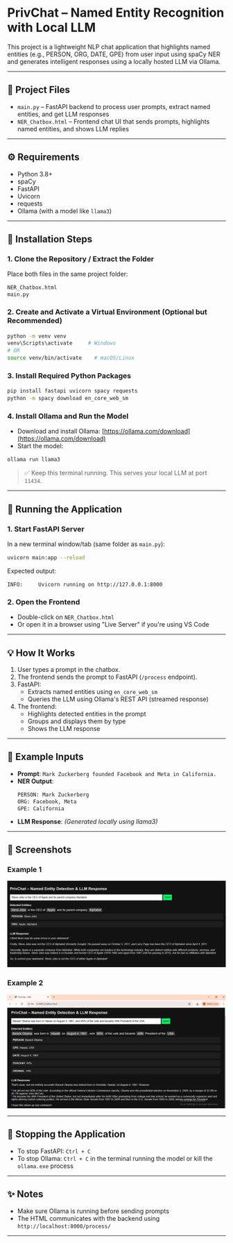 # PrivChat – Named Entity Recognition with Local LLM

This project is a lightweight NLP chat application that highlights named entities (e.g., PERSON, ORG, DATE, GPE) from user input using spaCy NER and generates intelligent responses using a locally hosted LLM via Ollama.

---

## 📂 Project Files

- `main.py` – FastAPI backend to process user prompts, extract named entities, and get LLM responses
- `NER_Chatbox.html` – Frontend chat UI that sends prompts, highlights named entities, and shows LLM replies

---

## ⚙️ Requirements

- Python 3.8+
- spaCy
- FastAPI
- Uvicorn
- requests
- Ollama (with a model like `llama3`)

---

## 🧪 Installation Steps

### 1. Clone the Repository / Extract the Folder
Place both files in the same project folder:
```
NER_Chatbox.html
main.py
```

### 2. Create and Activate a Virtual Environment (Optional but Recommended)
```bash
python -m venv venv
venv\Scripts\activate     # Windows
# OR
source venv/bin/activate    # macOS/Linux
```

### 3. Install Required Python Packages
```bash
pip install fastapi uvicorn spacy requests
python -m spacy download en_core_web_sm
```

### 4. Install Ollama and Run the Model
- Download and install Ollama: [https://ollama.com/download](https://ollama.com/download)
- Start the model:
```bash
ollama run llama3
```

> ✅ Keep this terminal running. This serves your local LLM at port `11434`.

---

## 🚀 Running the Application

### 1. Start FastAPI Server
In a new terminal window/tab (same folder as `main.py`):

```bash
uvicorn main:app --reload
```

Expected output:
```
INFO:     Uvicorn running on http://127.0.0.1:8000
```

### 2. Open the Frontend
- Double-click on `NER_Chatbox.html`
- Or open it in a browser using "Live Server" if you're using VS Code

---

## 💡 How It Works

1. User types a prompt in the chatbox.
2. The frontend sends the prompt to FastAPI (`/process` endpoint).
3. FastAPI:
   - Extracts named entities using `en_core_web_sm`
   - Queries the LLM using Ollama's REST API (streamed response)
4. The frontend:
   - Highlights detected entities in the prompt
   - Groups and displays them by type
   - Shows the LLM response

---

## 📸 Example Inputs

- **Prompt**: `Mark Zuckerberg founded Facebook and Meta in California.`
- **NER Output**:
  ```
  PERSON: Mark Zuckerberg
  ORG: Facebook, Meta
  GPE: California
  ```
- **LLM Response**: _(Generated locally using llama3)_

---

## 📸 Screenshots

### Example 1
![Example 1](screenshots/SS4.png)

### Example 2
![Example 2](screenshots/SS6.png)

---

## 🛑 Stopping the Application

- To stop FastAPI: `Ctrl + C`
- To stop Ollama: `Ctrl + C` in the terminal running the model or kill the `ollama.exe` process

---

## ✨ Notes

- Make sure Ollama is running before sending prompts
- The HTML communicates with the backend using `http://localhost:8000/process/`

---